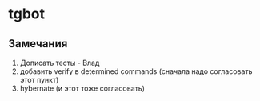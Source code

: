 # tgbot
## Замечания
1. Дописать тесты - Влад
5. добавить verify в determined commands (сначала надо согласовать этот пункт)
7. hybernate (и этот тоже согласовать)

